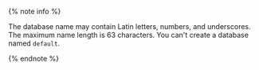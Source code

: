 {% note info %}

The database name may contain Latin letters, numbers, and underscores. The maximum name length is 63 characters. You can't create a database named `default`.

{% endnote %}

